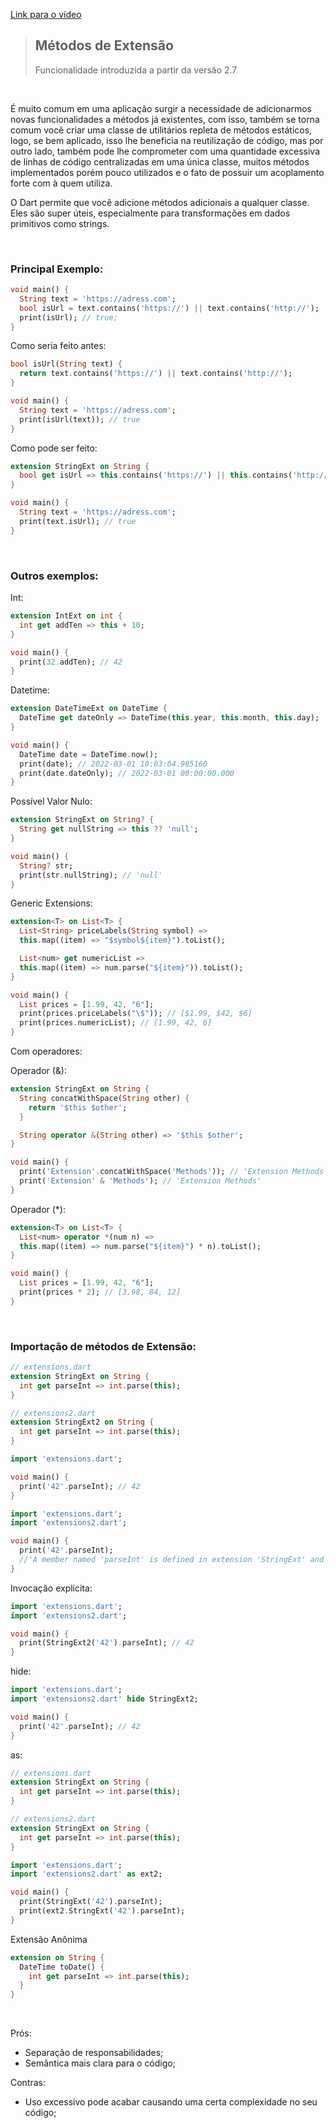 [Link para o vídeo](https://youtu.be/zBaZJtyluIM)
<br>

> <h2>Métodos de Extensão</h2> Funcionalidade introduzida a partir da versão 2.7

<br>

É muito comum em uma aplicação surgir a necessidade de adicionarmos novas funcionalidades a métodos já existentes, com isso, também se torna comum você criar uma classe de utilitários repleta de métodos estáticos, logo, se bem aplicado, isso lhe beneficia na reutilização de código, mas por outro lado, também pode lhe comprometer com uma quantidade excessiva de linhas de código centralizadas em uma única classe, muitos métodos implementados porém pouco utilizados e o fato de possuir um acoplamento forte com à quem utiliza.

O Dart permite que você adicione métodos adicionais a qualquer classe. Eles são super úteis, especialmente para transformações em dados primitivos como strings.

<br>
<h3>Principal Exemplo:</h3>

```dart
void main() {
  String text = 'https://adress.com';
  bool isUrl = text.contains('https://') || text.contains('http://');
  print(isUrl); // true;
}
```
Como seria feito antes: 
```dart
bool isUrl(String text) {
  return text.contains('https://') || text.contains('http://');
}
```
```dart
void main() {
  String text = 'https://adress.com';
  print(isUrl(text)); // true
}
```
Como pode ser feito:
```dart
extension StringExt on String {
  bool get isUrl => this.contains('https://') || this.contains('http://');
}
```
```dart
void main() {
  String text = 'https://adress.com';
  print(text.isUrl); // true
}
```

<br>
<h3> Outros exemplos:</h3>

Int:
```dart
extension IntExt on int {
  int get addTen => this + 10;
}
```
```dart
void main() {
  print(32.addTen); // 42
}
```
Datetime:
```dart
extension DateTimeExt on DateTime {
  DateTime get dateOnly => DateTime(this.year, this.month, this.day);
}
```
```dart
void main() {
  DateTime date = DateTime.now();
  print(date); // 2022-03-01 10:03:04.985160
  print(date.dateOnly); // 2022-03-01 00:00:00.000
}
```
Possível Valor Nulo:
```dart
extension StringExt on String? {
  String get nullString => this ?? 'null';
}
```
```dart
void main() {
  String? str;
  print(str.nullString); // 'null'
}
```
Generic Extensions:
```dart
extension<T> on List<T> {
  List<String> priceLabels(String symbol) => 
  this.map((item) => "$symbol${item}").toList();

  List<num> get numericList => 
  this.map((item) => num.parse("${item}")).toList();
}
```
```dart
void main() {
  List prices = [1.99, 42, "6"];
  print(prices.priceLabels("\$")); // [$1.99, $42, $6]
  print(prices.numericList); // [1.99, 42, 6]
}
```

Com operadores: 

Operador (&):

```dart
extension StringExt on String {
  String concatWithSpace(String other) {
    return '$this $other';
  }

  String operator &(String other) => '$this $other';
}
```

```dart
void main() {
  print('Extension'.concatWithSpace('Methods')); // 'Extension Methods'
  print('Extension' & 'Methods'); // 'Extension Methods'
}
```

Operador (*):

```dart
extension<T> on List<T> {
  List<num> operator *(num n) => 
  this.map((item) => num.parse("${item}") * n).toList();
}
```
```dart
void main() {
  List prices = [1.99, 42, "6"];
  print(prices * 2); // [3.98, 84, 12]
}
```
<br>
<h3> Importação de métodos de Extensão: </h3>

```dart
// extensions.dart
extension StringExt on String {
  int get parseInt => int.parse(this);
}

// extensions2.dart
extension StringExt2 on String {
  int get parseInt => int.parse(this);
}
```

```dart
import 'extensions.dart';

void main() {
  print('42'.parseInt); // 42
}
```

```dart
import 'extensions.dart';
import 'extensions2.dart';

void main() {
  print('42'.parseInt);
  //'A member named 'parseInt' is defined in extension 'StringExt' and extension 'StringExt2''
}
```
Invocação explícita:
```dart
import 'extensions.dart';
import 'extensions2.dart';

void main() {
  print(StringExt2('42').parseInt); // 42
}
```

hide:
```dart
import 'extensions.dart';
import 'extensions2.dart' hide StringExt2;

void main() {
  print('42'.parseInt); // 42
}
```

as:
```dart
// extensions.dart
extension StringExt on String {
  int get parseInt => int.parse(this);
}

// extensions2.dart
extension StringExt on String {
  int get parseInt => int.parse(this);
}
```

```dart
import 'extensions.dart';
import 'extensions2.dart' as ext2;

void main() {
  print(StringExt('42').parseInt);
  print(ext2.StringExt('42').parseInt);
}
```

Extensão Anônima
```dart
extension on String {
  DateTime toDate() {
    int get parseInt => int.parse(this);
  }
}
```
<br>

Prós: 
* Separação de responsabilidades;
* Semântica mais clara para o código;

Contras:
* Uso excessivo pode acabar causando uma certa complexidade no seu código;

<p class="br"><p>
